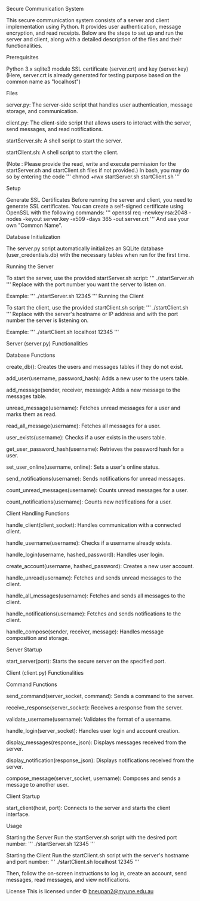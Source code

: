 Secure Communication System

This secure communication system consists of a server and client implementation using Python. It provides user authentication, message encryption, and read receipts. Below are the steps to set up and run the server and client, along with a detailed description of the files and their functionalities.

Prerequisites

Python 3.x
sqlite3 module
SSL certificate (server.crt) and key (server.key)
(Here, server.crt is already generated for testing purpose based on the common name as "localhost")

Files

server.py: The server-side script that handles user authentication, message storage, and communication.

client.py: The client-side script that allows users to interact with the server, send messages, and read notifications.

startServer.sh: A shell script to start the server.

startClient.sh: A shell script to start the client.

(Note : Please provide the read, write and execute permission for the startServer.sh and startClient.sh files if not provided.)
In bash, you may do so by entering the code
'''
chmod +rwx startServer.sh startClient.sh
'''

Setup

Generate SSL Certificates
Before running the server and client, you need to generate SSL certificates. You can create a self-signed certificate using OpenSSL with the following commands:
'''
openssl req -newkey rsa:2048 -nodes -keyout server.key -x509 -days 365 -out server.crt
'''
And use your own "Common Name".

Database Initialization

The server.py script automatically initializes an SQLite database (user_credentials.db) with the necessary tables when run for the first time.

Running the Server

To start the server, use the provided startServer.sh script:
'''
./startServer.sh <port>
'''
Replace <port> with the port number you want the server to listen on.

Example:
'''
./startServer.sh 12345
'''
Running the Client

To start the client, use the provided startClient.sh script:
'''
./startClient.sh <host> <port>
'''
Replace <host> with the server's hostname or IP address and <port> with the port number the server is listening on.

Example:
'''
./startClient.sh localhost 12345
'''

Server (server.py) Functionalities

Database Functions

create_db(): Creates the users and messages tables if they do not exist.

add_user(username, password_hash): Adds a new user to the users table.

add_message(sender, receiver, message): Adds a new message to the messages table.

unread_message(username): Fetches unread messages for a user and marks them as read.

read_all_message(username): Fetches all messages for a user.

user_exists(username): Checks if a user exists in the users table.

get_user_password_hash(username): Retrieves the password hash for a user.

set_user_online(username, online): Sets a user's online status.

send_notifications(username): Sends notifications for unread messages.

count_unread_messages(username): Counts unread messages for a user.

count_notifications(username): Counts new notifications for a user.

Client Handling Functions

handle_client(client_socket): Handles communication with a connected client.

handle_username(username): Checks if a username already exists.

handle_login(username, hashed_password): Handles user login.

create_account(username, hashed_password): Creates a new user account.

handle_unread(username): Fetches and sends unread messages to the client.

handle_all_messages(username): Fetches and sends all messages to the client.

handle_notifications(username): Fetches and sends notifications to the client.

handle_compose(sender, receiver, message): Handles message composition and storage.

Server Startup

start_server(port): Starts the secure server on the specified port.

Client (client.py) Functionalities

Command Functions

send_command(server_socket, command): Sends a command to the server.

receive_response(server_socket): Receives a response from the server.

validate_username(username): Validates the format of a username.

handle_login(server_socket): Handles user login and account creation.

display_messages(response_json): Displays messages received from the server.

display_notification(response_json): Displays notifications received from the server.

compose_message(server_socket, username): Composes and sends a message to another user.

Client Startup

start_client(host, port): Connects to the server and starts the client interface.

Usage

Starting the Server
Run the startServer.sh script with the desired port number:
'''
./startServer.sh 12345
'''

Starting the Client
Run the startClient.sh script with the server's hostname and port number:
'''
./startClient.sh localhost 12345
'''

Then, follow the on-screen instructions to log in, create an account, send messages, read messages, and view notifications.

License
This is licensed under © bneupan2@myune.edu.au